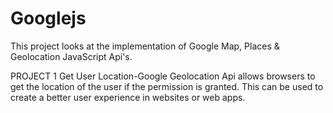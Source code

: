 # Googlejs
This project looks at the implementation of Google Map, Places & Geolocation JavaScript Api's.

PROJECT 1
Get User Location-Google Geolocation Api allows browsers to get the location of the user if the permission is granted. This can be used
to create a better user experience in websites or web apps.
